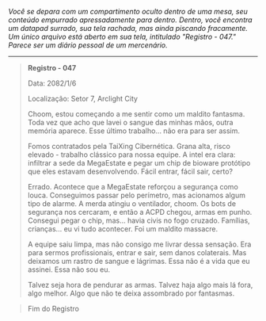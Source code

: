 _Você se depara com um compartimento oculto dentro de uma mesa, seu conteúdo empurrado apressadamente para dentro. Dentro, você encontra um datapad surrado, sua tela rachada, mas ainda piscando fracamente. Um único arquivo está aberto em sua tela, intitulado "Registro - 047." Parece ser um diário pessoal de um mercenário._

---

> **Registro - 047**
>
> Data: 2082/1/6
>
> Localização: Setor 7, Arclight City
>
> Choom, estou começando a me sentir como um maldito fantasma. Toda vez que acho que lavei o sangue das minhas mãos, outra memória aparece. Esse último trabalho... não era para ser assim.
>
> Fomos contratados pela TaiXing Cibernética. Grana alta, risco elevado - trabalho clássico para nossa equipe. A intel era clara: infiltrar a sede da MegaEstate e pegar um chip de bioware protótipo que eles estavam desenvolvendo. Fácil entrar, fácil sair, certo?
>
> Errado. Acontece que a MegaEstate reforçou a segurança como louca. Conseguimos passar pelo perímetro, mas acionamos algum tipo de alarme. A merda atingiu o ventilador, choom. Os bots de segurança nos cercaram, e então a ACPD chegou, armas em punho. Consegui pegar o chip, mas... havia civis no fogo cruzado. Famílias, crianças... eu vi tudo acontecer. Foi um maldito massacre.
>
> A equipe saiu limpa, mas não consigo me livrar dessa sensação. Era para sermos profissionais, entrar e sair, sem danos colaterais. Mas deixamos um rastro de sangue e lágrimas. Essa não é a vida que eu assinei. Essa não sou eu.
>
> Talvez seja hora de pendurar as armas. Talvez haja algo mais lá fora, algo melhor. Algo que não te deixa assombrado por fantasmas.

> Fim do Registro
